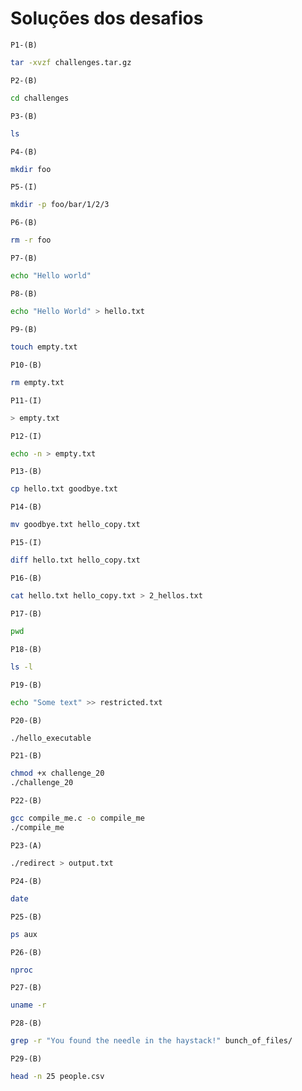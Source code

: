 # Soluções dos desafios

``P1-(B)``
```bash
tar -xvzf challenges.tar.gz
```

``P2-(B)``
```bash
cd challenges
```

``P3-(B)``
```bash
ls
```

``P4-(B)``
```bash
mkdir foo
```

``P5-(I)``
```bash
mkdir -p foo/bar/1/2/3
```

``P6-(B)``
```bash
rm -r foo
```

``P7-(B)``
```bash
echo "Hello world"
```

``P8-(B)``
```bash
echo "Hello World" > hello.txt
```

``P9-(B)``
```bash
touch empty.txt
```

``P10-(B)``
```bash
rm empty.txt
```

``P11-(I)``
```bash
> empty.txt
```

``P12-(I)``
```bash
echo -n > empty.txt
```

``P13-(B)``
```bash
cp hello.txt goodbye.txt
```

``P14-(B)``
```bash
mv goodbye.txt hello_copy.txt
```

``P15-(I)``
```bash
diff hello.txt hello_copy.txt
```

``P16-(B)``
```bash
cat hello.txt hello_copy.txt > 2_hellos.txt
```

``P17-(B)``
```bash
pwd
```

``P18-(B)``
```bash
ls -l
```

``P19-(B)``
```bash
echo "Some text" >> restricted.txt
```

``P20-(B)``
```bash
./hello_executable
```

``P21-(B)``
```bash
chmod +x challenge_20
./challenge_20
```

``P22-(B)``
```bash
gcc compile_me.c -o compile_me
./compile_me
```

``P23-(A)``
```bash
./redirect > output.txt
```

``P24-(B)``
```bash
date
```

``P25-(B)``
```bash
ps aux
```

``P26-(B)``
```bash
nproc
```

``P27-(B)``
```bash
uname -r
```

``P28-(B)``
```bash
grep -r "You found the needle in the haystack!" bunch_of_files/
```

``P29-(B)``
```bash
head -n 25 people.csv
```
